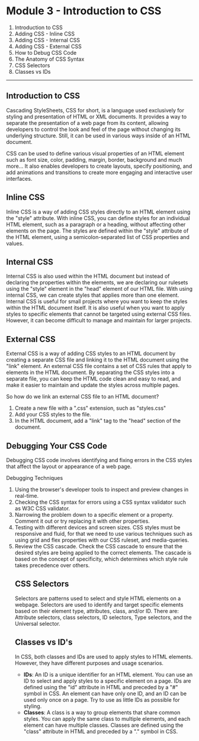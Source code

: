 <h1>Module 3 - Introduction to CSS</h1>

<p>
    <ol>
        <li> Introduction to CSS </li>
        <li> Adding CSS - Inline CSS </li>
        <li> Adding CSS - Internal CSS </li>
        <li> Adding CSS - External CSS </li>
        <li> How to Debug CSS Code </li>
        <li> The Anatomy of CSS Syntax </li>
        <li> CSS Selectors </li>
        <li> Classes vs IDs </li>
    </ol>
</p>

<hr>

<h2>
Introduction to CSS
</h2>

<p>
    Cascading StyleSheets, CSS for short, is a language used exclusively for styling and presentation of HTML or XML documents. It provides a way to separate the presentation of a web page from its content, allowing developers to control the look and feel of the page without changing its underlying structure. Still, it can be used in various ways inside of an HTML document.
</p>

<p>
    CSS can be used to define various visual properties of an HTML element such as font size, color, padding, margin, border, background and much more... It also enables developers to create layouts, specify positioning, and add animations and transitions to create more engaging and interactive user interfaces.
</p>

<h2>
Inline CSS
</h2>

<p>
    Inline CSS is a way of adding CSS styles directly to an HTML element using the "style" attribute. With inline CSS, you can define styles for an individual HTML element, such as a paragraph or a heading, without affecting other elements on the page. The styles are defined within the "style" attribute of the HTML element, using a semicolon-separated list of CSS properties and values.
</p>

<h2>
    Internal CSS
</h2>

<p>
    Internal CSS is also used within the HTML document but instead of declaring the properties within the elements, we are declaring our rulesets using the "style" element in the "head" element of our HTML file. With using internal CSS, we can create styles that applies more than one element. Internal CSS is useful for small projects where you want to keep the styles within the HTML document itself. It is also useful when you want to apply styles to specific elements that cannot be targeted using external CSS files. However, it can become difficult to manage and maintain for larger projects.
</p>

<h2>
    External CSS
</h2>

<p>
    External CSS is a way of adding CSS styles to an HTML document by creating a separate CSS file and linking it to the HTML document using the "link" element. An external CSS file contains a set of CSS rules that apply to elements in the HTML document. By separating the CSS styles into a separate file, you can keep the HTML code clean and easy to read, and make it easier to maintain and update the styles across multiple pages. 
</p>

<p>
    So how do we link an external CSS file to an HTML document? 
    <ol>
        <li>
            Create a new file with a ".css" extension, such as "styles.css"
        </li>
        <li>
            Add your CSS styles to the file.
        </li>
        <li>
            In the HTML document, add a "link" tag to the "head" section of the document.
        </li>
    </ol>
</p>

<h2>
    Debugging Your CSS Code
</h2>

<p>
    Debugging CSS code involves identifying and fixing errors in the CSS styles that affect the layout or appearance of a web page.
</p>

<p>
    Debugging Techniques
    <ol>
        <li>
            Using the browser's developer tools to inspect and preview changes in real-time.
        </li>
        <li>
            Checking the CSS syntax for errors using a CSS syntax validator such as W3C CSS validator.
        </li>
        <li>
            Narrowing the problem down to a specific element or a property. Comment it out or try replacing it with other properties.
        </li>
        <li>
            Testing with different devices and screen sizes. CSS styles must be responsive and fluid, for that we need to use various techniques such as using grid and flex properties with our CSS ruleset, and media-queries. 
        </li>
        <li>
            Review the CSS cascade. Check the CSS cascade to ensure that the desired styles are being applied to the correct elements. The cascade is based on the concept of specificity, which determines which style rule takes precedence over others.
        </li>
</p>

<h2>
    CSS Selectors
</h2>

<p>
    Selectors are patterns used to select and style HTML elements on a webpage. Selectors are used to identify and target specific elements based on their element type, attributes, class, and/or ID. There are: Attribute selectors, class selectors, ID selectors, Type selectors, and the Universal selector.
</p>

<h2>
    Classes vs ID's
</h2>

<p>
    In CSS, both classes and IDs are used to apply styles to HTML elements. However, they have different purposes and usage scenarios. 
    <ul>
        <li>
            <strong>IDs</strong>: An ID is a unique identifier for an HTML element. You can use an ID to select and apply styles to a specific element on a page. IDs are defined using the "id" attribute in HTML and preceded by a "#" symbol in CSS. An element can have only one ID, and an ID can be used only once on a page. Try to use as little IDs as possible for styling.
        </li>
        <li>
            <strong>Classes</strong>: A class is a way to group elements that share common styles. You can apply the same class to multiple elements, and each element can have multiple classes. Classes are defined using the "class" attribute in HTML and preceded by a "." symbol in CSS.
        </li>
    </ul>
</p>